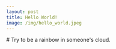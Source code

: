 ```yaml
---
layout: post
title: Hello World!
image: /img/hello_world.jpeg
---
```

<link rel="stylesheet" href="D:/MarkDown/cmd_markdown_win64/cmd_markdown_win64/font-awesome-4.7.0/font-awesome-4.7.0/css/font-awesome.min.css">
# Try to be a rainbow in someone's cloud.


